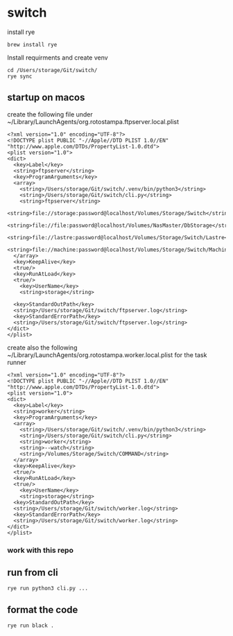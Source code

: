 # switch

install rye

```
brew install rye
```

Install requirments and create venv 

```
cd /Users/storage/Git/switch/
rye sync
```

## startup on macos

create the following file under ~/Library/LaunchAgents/org.rotostampa.ftpserver.local.plist

```
<?xml version="1.0" encoding="UTF-8"?>
<!DOCTYPE plist PUBLIC "-//Apple//DTD PLIST 1.0//EN" "http://www.apple.com/DTDs/PropertyList-1.0.dtd">
<plist version="1.0">
<dict>
  <key>Label</key>
  <string>ftpserver</string>
  <key>ProgramArguments</key>
  <array>
    <string>/Users/storage/Git/switch/.venv/bin/python3</string>
    <string>/Users/storage/Git/switch/cli.py</string>
    <string>ftpserver</string>
    <string>file://storage:password@localhost/Volumes/Storage/Switch</string>
    <string>file://file:password@localhost/Volumes/NasMaster/DbStorage</string>
    <string>file://lastre:password@localhost/Volumes/Storage/Switch/Lastre</string>
    <string>file://machine:password@localhost/Volumes/Storage/Switch/Machine</string>
  </array>
  <key>KeepAlive</key>
  <true/>
  <key>RunAtLoad</key>
  <true/>
    <key>UserName</key>
    <string>storage</string>

  <key>StandardOutPath</key>
  <string>/Users/storage/Git/switch/ftpserver.log</string>
  <key>StandardErrorPath</key>
  <string>/Users/storage/Git/switch/ftpserver.log</string>
</dict>
</plist>
```

create also the following ~/Library/LaunchAgents/org.rotostampa.worker.local.plist for the task runner

```
<?xml version="1.0" encoding="UTF-8"?>
<!DOCTYPE plist PUBLIC "-//Apple//DTD PLIST 1.0//EN" "http://www.apple.com/DTDs/PropertyList-1.0.dtd">
<plist version="1.0">
<dict>
  <key>Label</key>
  <string>worker</string>
  <key>ProgramArguments</key>
  <array>
    <string>/Users/storage/Git/switch/.venv/bin/python3</string>
    <string>/Users/storage/Git/switch/cli.py</string>
    <string>worker</string>
    <string>--watch</string>
    <string>/Volumes/Storage/Switch/COMMAND</string>
  </array>
  <key>KeepAlive</key>
  <true/>
  <key>RunAtLoad</key>
  <true/>
    <key>UserName</key>
    <string>storage</string>
  <key>StandardOutPath</key>
  <string>/Users/storage/Git/switch/worker.log</string>
  <key>StandardErrorPath</key>
  <string>/Users/storage/Git/switch/worker.log</string>
</dict>
</plist>
```

### work with this repo

## run from cli

```rye run python3 cli.py ...```


## format the code

```rye run black .```